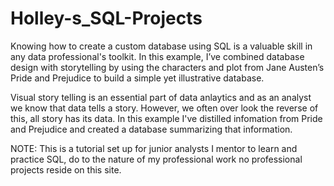 # Holley-s_SQL-Projects

Knowing how to create a custom database using SQL is a valuable skill in any data professional's toolkit. In this example, I’ve combined database design with storytelling by using the characters and plot from Jane Austen’s Pride and Prejudice to build a simple yet illustrative database.

Visual story telling is an essential part of data anlaytics and as an analyst we know that data tells a story. However, we often over look the reverse of this, all story has its data. In this example I've distilled infomation from Pride and Prejudice and created a database summarizing that information. 

NOTE: This is a tutorial set up for junior analysts I mentor to learn and practice SQL, do to the nature of my professional work no professional projects reside on this site. 

